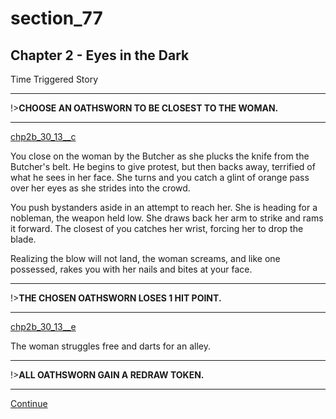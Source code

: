 
# section_77

## Chapter 2 - Eyes in the Dark

Time Triggered Story

---

!>**CHOOSE AN OATHSWORN TO BE CLOSEST TO THE WOMAN.** 

---

[chp2b_30_13__c](../../decomp/app/src/main/res/raw/chp2b_30_13__c.mp3 ':include :type=audio')

You close on the woman by the Butcher as she plucks the knife from the Butcher's belt. He begins to give protest, but then backs away, terrified of what he sees in her face. She turns and you catch a glint of orange pass over her eyes as she strides into the crowd.

You push bystanders aside in an attempt to reach her. She is heading for a nobleman, the weapon held low. She draws back her arm to strike and rams it forward. The closest of you catches her wrist, forcing her to drop the blade.

Realizing the blow will not land, the woman screams, and like one possessed, rakes you with her nails and bites at your face.

---

!>**THE CHOSEN OATHSWORN LOSES 1 HIT POINT.** 

---

[chp2b_30_13__e](../../decomp/app/src/main/res/raw/chp2b_30_13__e.mp3 ':include :type=audio')

The woman struggles free and darts for an alley.

---

!>**ALL OATHSWORN GAIN A REDRAW TOKEN.** 

---

[Continue](output/chapter2/section_79.md)


